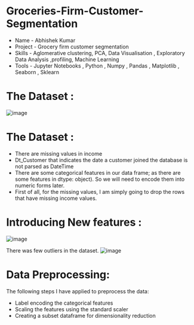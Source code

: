 # Groceries-Firm-Customer-Segmentation
- Name - Abhishek Kumar
- Project - Grocery firm customer segmentation
- Skills - Aglomerative clustering, PCA, Data Visualisation , Exploratory Data Analysis ,profiling,  Machine Learning
- Tools -  Jupyter Notebooks , Python , Numpy , Pandas , Matplotlib , Seaborn , Sklearn
# The Dataset :
![image](https://github.com/user-attachments/assets/991b1c76-5a95-4f7a-8f5c-360ef8dcaa78)
# The Dataset :
- There are missing values in income
- Dt_Customer that indicates the date a customer joined the database is not parsed as DateTime
- There are some categorical features in our data frame; as there are some features in dtype: object). So we will need to encode them into numeric forms later.
- First of all, for the missing values, I am simply going to drop the rows that have missing income values.

# Introducing New features :  
![image](https://github.com/user-attachments/assets/3dd91686-6c0e-4501-b42f-512c7a821796)

There was few outliers in the dataset.
![image](https://github.com/user-attachments/assets/0d023502-292d-49d3-95b2-8b92e6b7c6e6)

# Data Preprocessing:
The following steps I have applied to preprocess the data:

- Label encoding the categorical features
- Scaling the features using the standard scaler
- Creating a subset dataframe for dimensionality reduction





